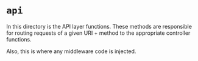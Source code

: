 # `api`

In this directory is the API layer functions. These methods are
responsible for routing requests of a given URI + method to the appropriate
controller functions.

Also, this is where any middleware code is injected.
